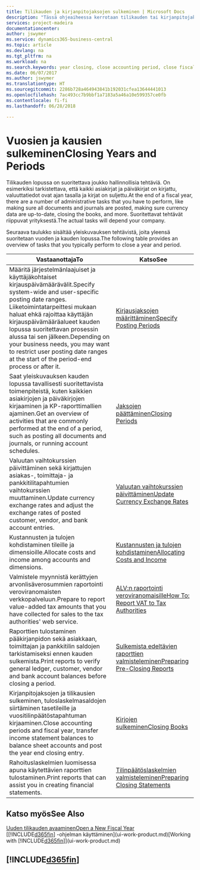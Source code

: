 ```yaml
---
title: Tilikauden ja kirjanpitojaksojen sulkeminen | Microsoft Docs
description: "Tässä ohjeaiheessa kerrotaan tilikauden tai kirjanpitojakson sulkemistehtävistä, joita ovat esimerkiksi varmistaminen, että asiakirjat ja päiväkirjat on kirjattu, ja pankkitilien saldojen tarkistaminen."
services: project-madeira
documentationcenter: 
author: jswymer
ms.service: dynamics365-business-central
ms.topic: article
ms.devlang: na
ms.tgt_pltfrm: na
ms.workload: na
ms.search.keywords: year closing, close accounting period, close fiscal year, bank account detailed trial balance
ms.date: 06/07/2017
ms.author: jswymer
ms.translationtype: HT
ms.sourcegitcommit: 2286b728a464943841b192031cfea13644441013
ms.openlocfilehash: 7ac493cc7b9bbf1a7183a5a46a10e599357ce0fb
ms.contentlocale: fi-fi
ms.lasthandoff: 06/28/2018

---
```

# <a name="closing-years-and-periods"></a><span data-ttu-id="45670-103">Vuosien ja kausien sulkeminen</span><span class="sxs-lookup"><span data-stu-id="45670-103">Closing Years and Periods</span></span>
<span data-ttu-id="45670-104">Tilikauden lopussa on suoritettava joukko hallinnollisia tehtäviä. On esimerkiksi tarkistettava, että kaikki asiakirjat ja päiväkirjat on kirjattu, valuuttatiedot ovat ajan tasalla ja kirjat on suljettu.</span><span class="sxs-lookup"><span data-stu-id="45670-104">At the end of a fiscal year, there are a number of administrative tasks that you have to perform, like making sure all documents and journals are posted, making sure currency data are up-to-date, closing the books, and more.</span></span> <span data-ttu-id="45670-105">Suoritettavat tehtävät riippuvat yrityksestä.</span><span class="sxs-lookup"><span data-stu-id="45670-105">The actual tasks will depend your company.</span></span>

<span data-ttu-id="45670-106">Seuraava taulukko sisältää yleiskuvauksen tehtävistä, joita yleensä suoritetaan vuoden ja kauden lopussa.</span><span class="sxs-lookup"><span data-stu-id="45670-106">The following table provides an overview of tasks that you typically perform to close a year and period.</span></span>

| <span data-ttu-id="45670-107">Vastaanottaja</span><span class="sxs-lookup"><span data-stu-id="45670-107">To</span></span> | <span data-ttu-id="45670-108">Katso</span><span class="sxs-lookup"><span data-stu-id="45670-108">See</span></span> |
| --- | --- |
| <span data-ttu-id="45670-109">Määritä järjestelmänlaajuiset ja käyttäjäkohtaiset kirjauspäivämäärävälit.</span><span class="sxs-lookup"><span data-stu-id="45670-109">Specify system-wide and user-specific posting date ranges.</span></span> <span data-ttu-id="45670-110">Liiketoimintatarpeittesi mukaan haluat ehkä rajoittaa käyttäjän kirjauspäivämääräalueet kauden lopussa suoritettavan prosessin alussa tai sen jälkeen.</span><span class="sxs-lookup"><span data-stu-id="45670-110">Depending on your business needs, you may want to restrict user posting date ranges at the start of the period-end process or after it.</span></span> |[<span data-ttu-id="45670-111">Kirjausjaksojen määrittäminen</span><span class="sxs-lookup"><span data-stu-id="45670-111">Specify Posting Periods</span></span>](finance-how-specify-posting-periods.md) |
| <span data-ttu-id="45670-112">Saat yleiskuvauksen kauden lopussa tavallisesti suoritettavista toimenpiteistä, kuten kaikkien asiakirjojen ja päiväkirjojen kirjaaminen ja KP-raporttimallien ajaminen.</span><span class="sxs-lookup"><span data-stu-id="45670-112">Get an overview of activities that are commonly performed at the end of a period, such as posting all documents and journals, or running account schedules.</span></span> |[<span data-ttu-id="45670-113">Jaksojen päättäminen</span><span class="sxs-lookup"><span data-stu-id="45670-113">Closing Periods</span></span>](year-how-complete-period-end-processes.md) |
| <span data-ttu-id="45670-114">Valuutan vaihtokurssien päivittäminen sekä kirjattujen asiakas-, toimittaja- ja pankkitilitapahtumien vaihtokurssien muuttaminen.</span><span class="sxs-lookup"><span data-stu-id="45670-114">Update currency exchange rates and adjust the exchange rates of posted customer, vendor, and bank account entries.</span></span> |[<span data-ttu-id="45670-115">Valuutan vaihtokurssien päivittäminen</span><span class="sxs-lookup"><span data-stu-id="45670-115">Update Currency Exchange Rates</span></span>](finance-how-update-currencies.md) |
| <span data-ttu-id="45670-116">Kustannusten ja tulojen kohdistaminen tileille ja dimensioille.</span><span class="sxs-lookup"><span data-stu-id="45670-116">Allocate costs and income among accounts and dimensions.</span></span> |[<span data-ttu-id="45670-117">Kustannusten ja tulojen kohdistaminen</span><span class="sxs-lookup"><span data-stu-id="45670-117">Allocating Costs and Income</span></span>](year-allocate-costs-income.md) |
| <span data-ttu-id="45670-118">Valmistele myynnistä kerättyjen arvonlisäverosummien raportointi veroviranomaisten verkkopalveluun.</span><span class="sxs-lookup"><span data-stu-id="45670-118">Prepare to report value-added tax amounts that you have collected for sales to the tax authorities' web service.</span></span> |[<span data-ttu-id="45670-119">ALV:n raportointi veroviranomaisille</span><span class="sxs-lookup"><span data-stu-id="45670-119">How To: Report VAT to Tax Authorities</span></span>](finance-how-report-vat.md)|
| <span data-ttu-id="45670-120">Raporttien tulostaminen pääkirjanpidon sekä asiakkaan, toimittajan ja pankkitilin saldojen tarkistamiseksi ennen kauden sulkemista.</span><span class="sxs-lookup"><span data-stu-id="45670-120">Print reports to verify general ledger, customer, vendor and bank account balances before closing a period.</span></span> |[<span data-ttu-id="45670-121">Sulkemista edeltävien raporttien valmisteleminen</span><span class="sxs-lookup"><span data-stu-id="45670-121">Preparing Pre-Closing Reports</span></span>](year-prepare-preclose-reports.md) |
| <span data-ttu-id="45670-122">Kirjanpitojaksojen ja tilikausien sulkeminen, tuloslaskelmasaldojen siirtäminen tasetileille ja vuositilinpäätöstapahtuman kirjaaminen.</span><span class="sxs-lookup"><span data-stu-id="45670-122">Close accounting periods and fiscal year, transfer income statement balances to balance sheet accounts and post the year end closing entry.</span></span> |[<span data-ttu-id="45670-123">Kirjojen sulkeminen</span><span class="sxs-lookup"><span data-stu-id="45670-123">Closing Books</span></span>](year-close-books.md) |
| <span data-ttu-id="45670-124">Rahoituslaskelmien luomisessa apuna käytettävien raporttien tulostaminen.</span><span class="sxs-lookup"><span data-stu-id="45670-124">Print reports that can assist you in creating financial statements.</span></span> |[<span data-ttu-id="45670-125">Tilinpäätöslaskelmien valmisteleminen</span><span class="sxs-lookup"><span data-stu-id="45670-125">Preparing Closing Statements</span></span>](year-prepare-close-statement.md) |

## <a name="see-also"></a><span data-ttu-id="45670-126">Katso myös</span><span class="sxs-lookup"><span data-stu-id="45670-126">See Also</span></span>
[<span data-ttu-id="45670-127">Uuden tilikauden avaaminen</span><span class="sxs-lookup"><span data-stu-id="45670-127">Open a New Fiscal Year</span></span>](finance-how-open-new-fiscal-year.md)  
<span data-ttu-id="45670-128">[[!INCLUDE[d365fin](includes/d365fin_md.md)] -ohjelman käyttäminen](ui-work-product.md)</span><span class="sxs-lookup"><span data-stu-id="45670-128">[Working with [!INCLUDE[d365fin](includes/d365fin_md.md)]](ui-work-product.md)</span></span>

## [!INCLUDE[d365fin](includes/free_trial_md.md)]  
 

